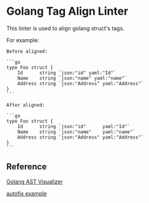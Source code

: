 # Golang Tag Align Linter

This linter is used to align golang struct's tags.

For example:

    Before aligned:

    ```go
    type Foo struct {
        Id      string `json:"id" yaml:"Id"`
        Name    string `json:"name" yaml:"name"`
        Address string `json:"Address" yaml:"Address"`
    }
    ```

    After aligned:

    ```go
    type Foo struct {
        Id      string `json:"id"      yaml:"Id"`
        Name    string `json:"name"    yaml:"name"`
        Address string `json:"Address" yaml:"Address"`
    }
    ```

## Reference

[Golang AST Visualizer](http://goast.yuroyoro.net/)

[autofix example](https://github.com/golangci/golangci-lint/pull/2450/files)
